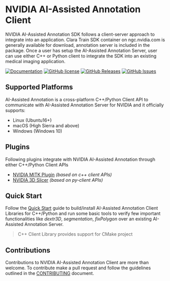 # NVIDIA AI-Assisted Annotation Client
NVIDIA AI-Assisted Annotation SDK follows a client-server approach to integrate into an application.  Clara Train SDK container on ngc.nvidia.com is generally available for download, annotation server is included in the package.  Once a user has setup the AI-Assisted Annotation Server, user can use either C++ or Python client to integrate the SDK into an existing medical imaging application.

[![Documentation](https://img.shields.io/badge/NVIDIA-documentation-brightgreen.svg)](https://docs.nvidia.com/clara/aiaa/sdk-api/docs/index.html)
[![GitHub license](https://img.shields.io/badge/license-BSD3-blue.svg)](/LICENSE)
[![GitHub Releases](https://img.shields.io/github/release/NVIDIA/ai-assisted-annotation-client.svg)](https://github.com/NVIDIA/ai-assisted-annotation-client/releases)
[![GitHub Issues](https://img.shields.io/github/issues/NVIDIA/ai-assisted-annotation-client.svg)](https://github.com/NVIDIA/ai-assisted-annotation-client/issues)

## Supported Platforms
AI-Assisted Annotation is a cross-platform C++/Python Client API to communicate with AI-Assisted Annotation Server for NVIDIA and it officially supports:
 - Linux (Ubuntu16+)
 - macOS (High Sierra and above)
 - Windows (Windows 10)

## Plugins
Following plugins integrate with NVIDIA AI-Assisted Annotation through either C++/Python Client APIs
- [NVIDIA MITK Plugin](/mitk-plugin) *(based on c++ client APIs)*
- [NVIDIA 3D Slicer](/slicer-plugin) *(based on py-client APIs)*

## Quick Start
Follow the [Quick Start](https://docs.nvidia.com/clara/aiaa/sdk-api/docs/quickstart.html) guide to build/install AI-Assisted Annotation Client Libraries for C++/Python and run some basic tools to verify few important functionalities like *dextr3D*, *segmentation*, *fixPolygon* over an existing AI-Assisted Annotation Server.

>C++ Client Library provides support for CMake project

## Contributions
Contributions to NVIDIA AI-Assisted Annotation Client are more than welcome. To contribute make a pull request and follow the guidelines outlined in the [CONTRIBUTING](/CONTRIBUTING.md) document.
